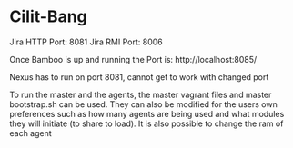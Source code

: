 # Cilit-Bang

Jira HTTP Port: 8081
Jira RMI Port: 8006

Once Bamboo is up and running the Port is: http://localhost:8085/

Nexus has to run on port 8081, cannot get to work with changed port

To run the master and the agents, the master vagrant files and master bootstrap.sh can be used. They can also be modified for the users own preferences such as how many agents are being used and what modules they will initiate (to share to load). It is also possible to change the ram of each agent
